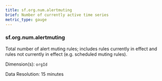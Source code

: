 ```yaml
---
title: sf.org.num.alertmuting
brief: Number of currently active time series
metric_type: gauge
---
```

### sf.org.num.alertmuting

Total number of alert muting rules; includes rules currently in effect and rules not currently in effect (e.g. scheduled muting rules).

Dimension(s): `orgId`

Data Resolution: 15 minutes
